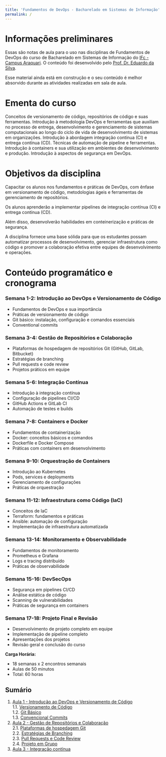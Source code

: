 ```yaml
---
title: 'Fundamentos de DevOps - Bacharelado em Sistemas de Informação'
permalink: /
---
```


# Informações preliminares

Essas são notas de aula para o uso nas disciplinas de Fundamentos de DevOps do curso de Bacharelado em Sistemas de Informação do [IFc - Campus Araquari](https://bsi.araquari.ifc.edu.br/). O conteúdo foi desenvolvido pelo [Prof. Dr. Eduardo da Silva](https://github.com/eduardo-da-silva/).

Esse material ainda está em construção e o seu conteúdo é melhor absorvido durante as atividades realizadas em sala de aula.

# Ementa do curso

Conceitos de versionamento de código, repositórios de código e suas ferramentas. Introdução à metodologia DevOps e ferramentas que auxiliam no processo de entrega, desenvolvimento e gerenciamento de sistemas computacionais ao longo do ciclo de vida de desenvolvimento de sistemas em organizações. Introdução à abordagem integração contínua (CI) e entrega contínua (CD). Técnicas de automação de pipeline e ferramentas. Introdução à containers e sua utilização em ambientes de desenvolvimento e produção. Introdução à aspectos de segurança em DevOps.

# Objetivos da disciplina

Capacitar os alunos nos fundamentos e práticas de DevOps, com ênfase em versionamento de código, metodologias ágeis e ferramentas de gerenciamento de repositórios.

Os alunos aprenderão a implementar pipelines de integração contínua (CI) e entrega contínua (CD).

Além disso, desenvolverão habilidades em conteinerização e práticas de segurança.

A disciplina fornece uma base sólida para que os estudantes possam automatizar processos de desenvolvimento, gerenciar infraestrutura como código e promover a colaboração efetiva entre equipes de desenvolvimento e operações.

# Conteúdo programático e cronograma

### Semana 1-2: Introdução ao DevOps e Versionamento de Código

- Fundamentos de DevOps e sua importância
- Práticas de versionamento de código
- Git básico: instalação, configuração e comandos essenciais
- Conventional commits

### Semana 3-4: Gestão de Repositórios e Colaboração

- Plataformas de hospedagem de repositórios Git (GitHub, GitLab, Bitbucket)
- Estratégias de branching
- Pull requests e code review
- Projetos práticos em equipe

### Semana 5-6: Integração Contínua

- Introdução à integração contínua
- Configuração de pipelines CI/CD
- GitHub Actions e GitLab CI
- Automação de testes e builds

### Semana 7-8: Containers e Docker

- Fundamentos de containerização
- Docker: conceitos básicos e comandos
- Dockerfile e Docker Compose
- Práticas com containers em desenvolvimento

### Semana 9-10: Orquestração de Containers

- Introdução ao Kubernetes
- Pods, services e deployments
- Gerenciamento de configurações
- Práticas de orquestração

### Semana 11-12: Infraestrutura como Código (IaC)

- Conceitos de IaC
- Terraform: fundamentos e práticas
- Ansible: automação de configuração
- Implementação de infraestrutura automatizada

### Semana 13-14: Monitoramento e Observabilidade

- Fundamentos de monitoramento
- Prometheus e Grafana
- Logs e tracing distribuído
- Práticas de observabilidade

### Semana 15-16: DevSecOps

- Segurança em pipelines CI/CD
- Análise estática de código
- Scanning de vulnerabilidades
- Práticas de segurança em containers

### Semana 17-18: Projeto Final e Revisão

- Desenvolvimento de projeto completo em equipe
- Implementação de pipeline completo
- Apresentações dos projetos
- Revisão geral e conclusão do curso

**Carga Horária:**

- 18 semanas x 2 encontros semanais
- Aulas de 50 minutos
- Total: 60 horas

## Sumário

1. [Aula 1 - Introdução ao DevOps e Versionamento de Código](intro/intro.md)  
   1.1. [Versionamento de Código](intro/versionamento-codigo.md)  
   1.2. [Git Básico](intro/git-basico.md)  
   1.3. [Convencional Commits](intro/conventional-commits.md)
2. [Aula 2 - Gestão de Repositórios e Colaboração](collaboration/intro.md)  
   2.1. [Plataformas de hospedagem Git](collaboration/plataformas-git.md)  
   2.2. [Estratégias de Branching](collaboration/branching.md)  
   2.3. [Pull Requests e Code Review](collaboration/pull-requests.md)  
   2.4. [Projeto em Grupo](collaboration/projeto-em-grupo.md)
3. [Aula 3 - Integração contínua](ci/intro.md)
